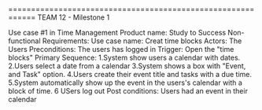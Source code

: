 ============================================================
TEAM 12 - Milestone 1 

Use case #1 in Time Management
Product name: Study to Success
Non-functional Requirements:
Use case name: Creat time blocks
Actors: The Users
Preconditions: The users has logged in
Trigger: Open the "time blocks"
Primary Sequence: 
1.System show users a calendar with dates.
2.Users select a date from a calendar
3.System shows a box with "Event, and Task" option.
4.Users create their event title and tasks with a due time.
5.System automatically show up the event in the users's calendar with a block of time.
6 USers log out
Post conditions:
Users had an event in their calendar
